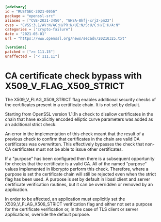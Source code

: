 ```toml
[advisory]
id = "RUSTSEC-2021-0056"
package = "openssl-src"
aliases = ["CVE-2021-3450", "GHSA-8hfj-xrj2-pm22"]
cvss = "CVSS:3.1/AV:N/AC:H/PR:N/UI:N/S:U/C:H/I:H/A:N"
categories = ["crypto-failure"]
date = "2021-05-01"
url = "https://www.openssl.org/news/secadv/20210325.txt"

[versions]
patched = [">= 111.15"]
unaffected = ["< 111.11"]
```

# CA certificate check bypass with X509_V_FLAG_X509_STRICT

The X509_V_FLAG_X509_STRICT flag enables additional security checks of the
certificates present in a certificate chain. It is not set by default.

Starting from OpenSSL version 1.1.1h a check to disallow certificates in
the chain that have explicitly encoded elliptic curve parameters was added
as an additional strict check.

An error in the implementation of this check meant that the result of a
previous check to confirm that certificates in the chain are valid CA
certificates was overwritten. This effectively bypasses the check
that non-CA certificates must not be able to issue other certificates.

If a "purpose" has been configured then there is a subsequent opportunity
for checks that the certificate is a valid CA.  All of the named "purpose"
values implemented in libcrypto perform this check.  Therefore, where
a purpose is set the certificate chain will still be rejected even when the
strict flag has been used. A purpose is set by default in libssl client and
server certificate verification routines, but it can be overridden or
removed by an application.

In order to be affected, an application must explicitly set the
X509_V_FLAG_X509_STRICT verification flag and either not set a purpose
for the certificate verification or, in the case of TLS client or server
applications, override the default purpose.
